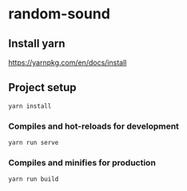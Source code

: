 # random-sound

## Install yarn

https://yarnpkg.com/en/docs/install

## Project setup
```
yarn install
```

### Compiles and hot-reloads for development
```
yarn run serve
```

### Compiles and minifies for production
```
yarn run build
```